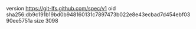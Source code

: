 version https://git-lfs.github.com/spec/v1
oid sha256:db9c191b19bd0b948160131c7897473b022e8e43ecbad7d454ebf0390ee5751a
size 3098
